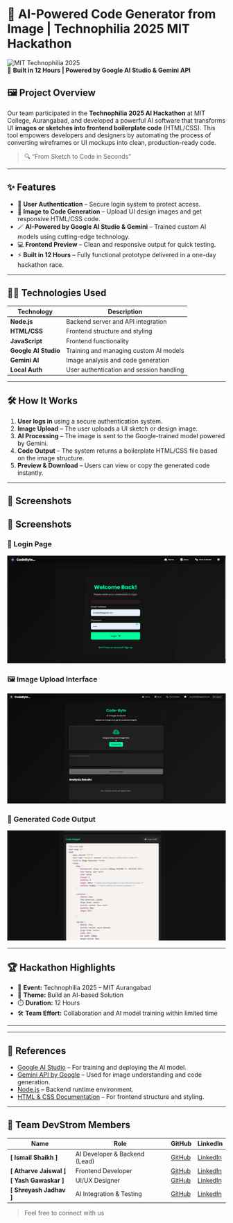 # 🧠 AI-Powered Code Generator from Image | Technophilia 2025 MIT Hackathon

![MIT Technophilia 2025](https://img.shields.io/badge/MIT-Technophilia%202025-blue)  
🚀 **Built in 12 Hours | Powered by Google AI Studio & Gemini API**

## 🖼️ Project Overview

Our team participated in the **Technophilia 2025 AI Hackathon** at MIT College, Aurangabad, and developed a powerful AI software that transforms UI **images or sketches into frontend boilerplate code** (HTML/CSS). This tool empowers developers and designers by automating the process of converting wireframes or UI mockups into clean, production-ready code.

> 🔍 “From Sketch to Code in Seconds”

---

## ✨ Features

- 🔐 **User Authentication** – Secure login system to protect access.
- 🧠 **Image to Code Generation** – Upload UI design images and get responsive HTML/CSS code.
- 🪄 **AI-Powered by Google AI Studio & Gemini** – Trained custom AI models using cutting-edge technology.
- 💻 **Frontend Preview** – Clean and responsive output for quick testing.
- ⚡ **Built in 12 Hours** – Fully functional prototype delivered in a one-day hackathon race.

---

## 🧑‍💻 Technologies Used

| Technology | Description |
|------------|-------------|
| **Node.js** | Backend server and API integration |
| **HTML/CSS** | Frontend structure and styling |
| **JavaScript** | Frontend functionality |
| **Google AI Studio** | Training and managing custom AI models |
| **Gemini AI** | Image analysis and code generation |
| **Local Auth** | User authentication and session handling |

---

## 🛠️ How It Works

1. **User logs in** using a secure authentication system.
2. **Image Upload** – The user uploads a UI sketch or design image.
3. **AI Processing** – The image is sent to the Google-trained model powered by Gemini.
4. **Code Output** – The system returns a boilerplate HTML/CSS file based on the image structure.
5. **Preview & Download** – Users can view or copy the generated code instantly.

---

## 📸 Screenshots
## 📸 Screenshots

### 🔐 Login Page
![Login Page](screenshots/login-page.png)

### 🖼️ Image Upload Interface
![Upload Interface](screenshots/upload-interface.png)

### 🧠 Generated Code Output
![Code Output](screenshots/code-output.png)

---

## 🏆 Hackathon Highlights

- 📅 **Event:** Technophilia 2025 – MIT Aurangabad
- 🧠 **Theme:** Build an AI-based Solution
- ⏱️ **Duration:** 12 Hours
- 🛠️ **Team Effort:** Collaboration and AI model training within limited time

---

---

## 🔗 References

- [Google AI Studio](https://makersuite.google.com/) – For training and deploying the AI model.
- [Gemini API by Google](https://deepmind.google/discover/gemini/) – Used for image understanding and code generation.
- [Node.js](https://nodejs.org/) – Backend runtime environment.
- [HTML & CSS Documentation](https://developer.mozilla.org/en-US/) – For frontend structure and styling.

---

## 👥 Team DevStrom Members

| Name | Role | GitHub | LinkedIn |
|------|------|--------|----------|
| **[ Ismail Shaikh ]** | AI Developer & Backend (Lead)| [GitHub](https://github.com/Ismail-dcode) | [LinkedIn](https://www.linkedin.com/in/ismail-shaikh-19798a335/) |
| **[ Atharve Jaiswal ]** | Frontend Developer | [GitHub](https://github.com/Atharva-dcode) | [LinkedIn](https://www.linkedin.com/in/atharva-jaiswal07) |
| **[ Yash Gawaskar ]** | UI/UX Designer | [GitHub](https://github.com/teammate2) | [LinkedIn](https://linkedin.com/in/teammate2) |
| **[ Shreyash Jadhav ]** | AI Integration & Testing | [GitHub](https://github.com/shreyash-jadhav818) | [LinkedIn](https://www.linkedin.com/in/shreyash-jadhav-sj0818/) |

> Feel free to connect with us 

